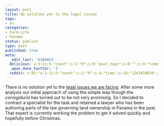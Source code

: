```yaml
---
layout: post
title: No solution yet to the legal issues
tags:
- en
categories:
- Farm-Life
- Panama
status: publish
type: post
published: true
meta:
  _edit_last: '6384953'
  delicious: a:3:{s:5:"count";s:1:"0";s:9:"post_tags";s:0:"";s:4:"time";s:10:"1263334355";}
  _wpas_done_twitter: '1'
  reddit: s:55:"a:2:{s:5:"count";s:1:"0";s:4:"time";s:10:"1261010838";}";
---
```

There is no solution yet to the <a href="/2009/12/07/agreements-are-not-always-honored-by-all-parties.html">legal issues we are facing</a>. After some more analysis our initial approach of using the simple way though the <em>corregiduria</em> has turned out to be not very promising. So I decided to contract a specialist for the task and retained a lawyer who has been authoring parts of the law governing land ownership in Panama in the past. That expert is currently working the problem to get it solved quickly and hopefully before Christmas.

